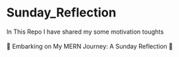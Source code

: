 # Sunday_Reflection
In This Repo I have shared my some motivation toughts <br>
<br>
🚀 Embarking on My MERN Journey: A Sunday Reflection 🚀 <br>

